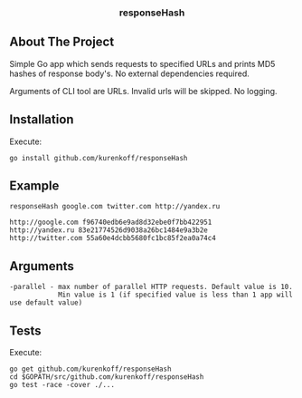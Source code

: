 <h3 align="center">responseHash</h3>

## About The Project
Simple Go app which sends requests to specified URLs and prints MD5 hashes of response body's. 
No external dependencies required.

Arguments of CLI tool are URLs. Invalid urls will be skipped. No logging. 

## Installation
Execute:
```shell
go install github.com/kurenkoff/responseHash
```

## Example
```shell
responseHash google.com twitter.com http://yandex.ru

http://google.com f96740edb6e9ad8d32ebe0f7bb422951
http://yandex.ru 83e21774526d9038a26bc1484e9a3b2e
http://twitter.com 55a60e4dcbb5680fc1bc85f2ea0a74c4
```

## Arguments
```
-parallel - max number of parallel HTTP requests. Default value is 10. 
            Min value is 1 (if specified value is less than 1 app will use default value)
```

## Tests
Execute:
```shell
go get github.com/kurenkoff/responseHash
cd $GOPATH/src/github.com/kurenkoff/responseHash
go test -race -cover ./...
```